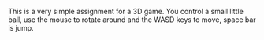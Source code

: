 This is a very simple assignment for a 3D game. You control a small little ball, use the mouse to rotate around and the WASD keys to move, space bar is jump.
